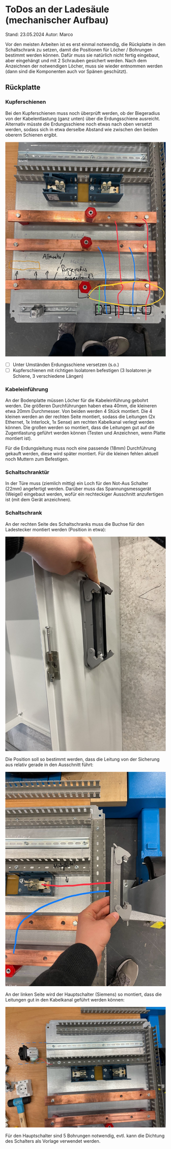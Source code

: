 # ToDos an der Ladesäule (mechanischer Aufbau)
Stand: 23.05.2024
Autor: Marco

Vor den meisten Arbeiten ist es erst einmal notwendig, die Rückplatte in den Schaltschrank zu setzen, damit die Positionen für Löcher / Bohrungen bestimmt werden können. Dafür muss sie natürlich nicht fertig eingebaut, aber eingehängt und mit 2 Schrauben gesichert werden. Nach dem Anzeichnen der notwendigen Löcher, muss sie wieder entnommen werden (dann sind die Komponenten auch vor Spänen geschützt).

## Rückplatte

### Kupferschienen
Bei den Kupferschienen muss noch überprüft werden, ob der Biegeradius von der Kabelentlastung (ganz unten) über die Erdungsschiene ausreicht. Alternativ müsste die Erdungsschiene noch etwas nach oben versetzt werden, sodass sich in etwa derselbe Abstand wie zwischen den beiden oberern Schienen ergibt.

![](20240523_ToDo_img/IMG_2125.jpg)

- [ ] Unter Umständen Erdungsschiene versetzen (s.o.)
- [ ] Kupferschienen mit richtigen Isolatoren befestigen (3 Isolatoren je Schiene, 3 verschiedene Längen)

### Kabeleinführung

An der Bodenplatte müssen Löcher für die Kabeleinführung gebohrt werden. Die größeren Durchführungen haben etwa 40mm, die kleineren etwa 20mm Durchmesser. Von beiden werden 4 Stück montiert. Die 4 kleinen werden an der rechten Seite montiert, sodass die Leitungen (2x Ethernet, 1x Interlock, 1x Sense) am rechten Kabelkanal verlegt werden können. Die großen werden so montiert, dass die Leitungen gut auf die Zugentlastung geführt werden können (Testen und Anzeichnen, wenn Platte montiert ist).

Für die Erdungsleitung muss noch eine passende (18mm) Durchführung gekauft werden, diese wird später montiert. Für die kleinen fehlen aktuell noch Muttern zum Befestigen.

### Schaltschranktür

In der Türe muss (ziemlich mittig) ein Loch für den Not-Aus Schalter (22mm) angefertigt werden.
Darüber muss das Spannungsmessgerät (Weigel) eingebaut werden, wofür ein rechteckiger Ausschnitt anzufertigen ist (mit dem Gerät anzeichnen).

### Schaltschrank

An der rechten Seite des Schaltschranks muss die Buchse für den Ladestecker montiert werden (Position in etwa):

![](20240523_ToDo_img/IMG_2122.jpg)

Die Position soll so bestimmt werden, dass die Leitung von der Sicherung aus relativ gerade in den Ausschnitt führt:

![](20240523_ToDo_img/IMG_2124.jpg)

An der linken Seite wird der Hauptschalter (Siemens) so montiert, dass die Leitungen gut in den Kabelkanal geführt werden können:

![](20240523_ToDo_img/IMG_2123.jpg)

Für den Hauptschalter sind 5 Bohrungen notwendig, evtl. kann die Dichtung des Schalters als Vorlage verwendet werden.